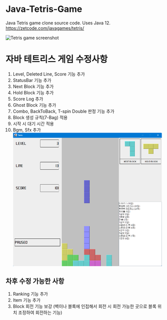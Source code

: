 # Java-Tetris-Game
Java Tetris game clone source code. Uses Java 12.  
https://zetcode.com/javagames/tetris/

![Tetris game screenshot](tetris_game.png)

# 자바 테트리스 게임 수정사항
1. Level, Deleted Line, Score 기능 추가
2. StatusBar 기능 추가
3. Next Block 기능 추가
4. Hold Block 기능 추가
5. Score Log 추가
6. Ghost Block 기능 추가
7. Combo, BackToBack, T-spin Double 판정 기능 추가
8. Block 생성 규칙(7-Bag) 적용
9. 시작 시 대기 시간 적용
10. Bgm, Sfx 추가
![New Tetris Game Screenshot](new_tetris_game_picture.png)


## 차후 수정 가능한 사항
1. Ranking 기능 추가
2. Item 기능 추가
3. Block 회전 기능 보강 (벽이나 블록에 인접해서 회전 시 회전 가능한 곳으로 블록 위치 조정하여 회전하는 기능)

